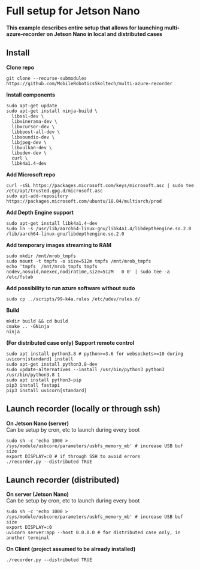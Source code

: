 # Full setup for Jetson Nano

__This example describes entire setup that allows for launching multi-azure-recorder on Jetson Nano in local and distributed cases__

## Install
__Clone repo__
```
git clone --recurse-submodules https://github.com/MobileRoboticsSkoltech/multi-azure-recorder
```
__Install components__
```
sudo apt-get update
sudo apt-get install ninja-build \
  libssl-dev \
  libxinerama-dev \
  libxcursor-dev \
  libboost-all-dev \
  libsoundio-dev \
  libjpeg-dev \
  libvulkan-dev \
  libudev-dev \
  curl \
  libk4a1.4-dev
```
__Add Microsoft repo__
```
curl -sSL https://packages.microsoft.com/keys/microsoft.asc | sudo tee /etc/apt/trusted.gpg.d/microsoft.asc
sudo apt-add-repository https://packages.microsoft.com/ubuntu/18.04/multiarch/prod
```

__Add Depth Engine support__
```
sudo apt-get install libk4a1.4-dev
sudo ln -s /usr/lib/aarch64-linux-gnu/libk4a1.4/libdepthengine.so.2.0 /lib/aarch64-linux-gnu/libdepthengine.so.2.0
```

__Add temporary images streaming to RAM__
```
sudo mkdir /mnt/mrob_tmpfs
sudo mount -t tmpfs -o size=512m tmpfs /mnt/mrob_tmpfs
echo 'tmpfs  /mnt/mrob_tmpfs tmpfs nodev,nosuid,noexec,nodiratime,size=512M   0 0' | sudo tee -a /etc/fstab
```

__Add possibility to run azure software without sudo__
```
sudo cp ../scripts/99-k4a.rules /etc/udev/rules.d/
```
__Build__
```
mkdir build && cd build
cmake .. -GNinja
ninja
```

__(For distributed case only) Support remote control__
```
sudo apt install python3.8 # python>=3.6 for websockets>=10 during uvicorn[standard] install
sudo apt-get install python3.8-dev
sudo update-alternatives --install /usr/bin/python3 python3 /usr/bin/python3.8 1
sudo apt install python3-pip
pip3 install fastapi
pip3 install uvicorn[standard]
```

## Launch recorder (locally or through ssh)
__On Jetson Nano (server)__  
Can be setup by cron, etc to launch during every boot
```
sudo sh -c 'echo 1000 > /sys/module/usbcore/parameters/usbfs_memory_mb' # increase USB buf size
export DISPLAY=:0 # if through SSH to avoid errors
./recorder.py --distributed TRUE
```

## Launch recorder (distributed)
__On server (Jetson Nano)__  
Can be setup by cron, etc to launch during every boot
```
sudo sh -c 'echo 1000 > /sys/module/usbcore/parameters/usbfs_memory_mb' # increase USB buf size
export DISPLAY=:0
uvicorn server:app --host 0.0.0.0 # for distributed case only, in another terminal
```

__On Client (project assumed to be already installed)__
```
./recorder.py --distributed TRUE
```

